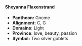 #### Sheyanna Flaxenstrand
- **Pantheon:** Gnome
- **Alignment:** C, G
- **Domains:** Light
- **Province:** love, beauty, passion
- **Symbol:** Two silver goblets